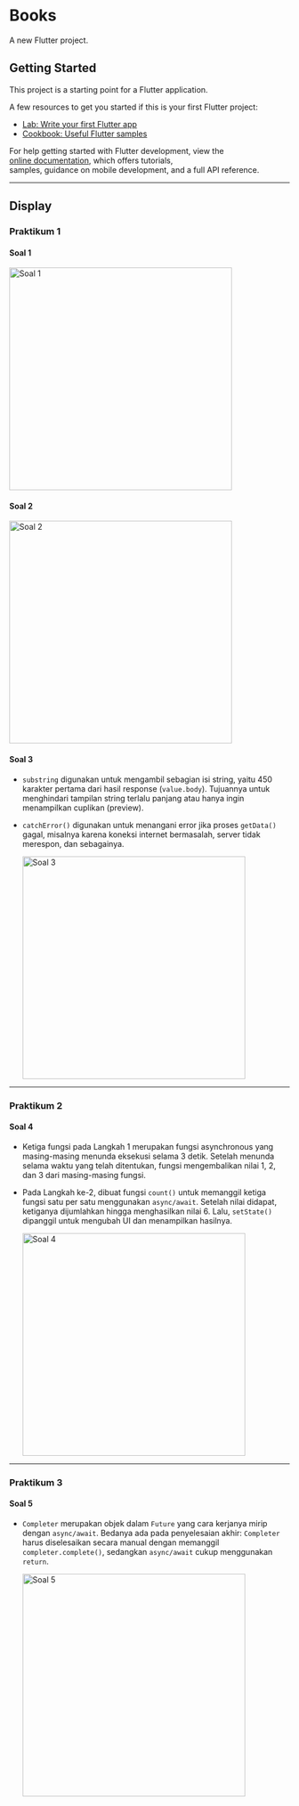 # Books

A new Flutter project.

## Getting Started

This project is a starting point for a Flutter application.

A few resources to get you started if this is your first Flutter project:

- [Lab: Write your first Flutter app](https://docs.flutter.dev/get-started/codelab)
- [Cookbook: Useful Flutter samples](https://docs.flutter.dev/cookbook)

For help getting started with Flutter development, view the  
[online documentation](https://docs.flutter.dev/), which offers tutorials,  
samples, guidance on mobile development, and a full API reference.

---

## Display

### Praktikum 1

#### Soal 1
<img src="screen-docs/W5-S1.png" alt="Soal 1" width="400"/>

#### Soal 2
<img src="screen-docs/W5-S2.png" alt="Soal 2" width="400"/>

#### Soal 3
- `substring` digunakan untuk mengambil sebagian isi string, yaitu 450 karakter pertama dari hasil response (`value.body`). Tujuannya untuk menghindari tampilan string terlalu panjang atau hanya ingin menampilkan cuplikan (preview).
- `catchError()` digunakan untuk menangani error jika proses `getData()` gagal, misalnya karena koneksi internet bermasalah, server tidak merespon, dan sebagainya.

    <img src="screen-docs/gif/W5-S3.gif" alt="Soal 3" width="400"/>

---

### Praktikum 2

#### Soal 4
- Ketiga fungsi pada Langkah 1 merupakan fungsi asynchronous yang masing-masing menunda eksekusi selama 3 detik. Setelah menunda selama waktu yang telah ditentukan, fungsi mengembalikan nilai 1, 2, dan 3 dari masing-masing fungsi.
- Pada Langkah ke-2, dibuat fungsi `count()` untuk memanggil ketiga fungsi satu per satu menggunakan `async/await`. Setelah nilai didapat, ketiganya dijumlahkan hingga menghasilkan nilai 6. Lalu, `setState()` dipanggil untuk mengubah UI dan menampilkan hasilnya.

    <img src="screen-docs/gif/W5-S4.gif" alt="Soal 4" width="400"/>

---

### Praktikum 3

#### Soal 5
- `Completer` merupakan objek dalam `Future` yang cara kerjanya mirip dengan `async/await`. Bedanya ada pada penyelesaian akhir: `Completer` harus diselesaikan secara manual dengan memanggil `completer.complete()`, sedangkan `async/await` cukup menggunakan `return`.

    <img src="screen-docs/gif/W5-S5.gif" alt="Soal 5" width="400"/>
